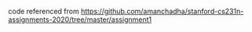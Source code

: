 code referenced from https://github.com/amanchadha/stanford-cs231n-assignments-2020/tree/master/assignment1
